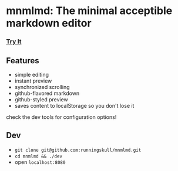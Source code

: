 # mnmlmd: The minimal acceptible markdown editor

### [Try It](http://runningskull.github.io/mnmlmd/)


## Features

- simple editing
- instant preview
- synchronized scrolling
- github-flavored markdown
- github-styled preview
- saves content to localStorage so you don't lose it

check the dev tools for configuration options!

## Dev

- `git clone git@github.com:runningskull/mnmlmd.git`
- `cd mnmlmd && ./dev`
- open `localhost:8080`

